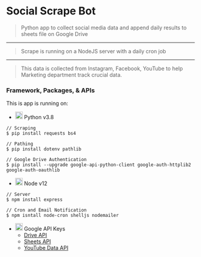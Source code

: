# Social Scrape Bot

> Python app to collect social media data and append daily results to sheets file on Google Drive
---
> Scrape is running on a NodeJS server with a daily cron job
---
> This data is collected from Instagram, Facebook, YouTube to help Marketing department track crucial data.

### Framework, Packages, & APIs
This is app is running on:

- <img src="https://upload.wikimedia.org/wikipedia/commons/thumb/c/c3/Python-logo-notext.svg/1024px-Python-logo-notext.svg.png" height="20"> Python v3.8

```shell
// Scraping
$ pip install requests bs4

// Pathing
$ pip install dotenv pathlib

// Google Drive Authentication
$ pip install --upgrade google-api-python-client google-auth-httplib2 google-auth-oauthlib
```

- <img src="https://nodejs.org/static/images/logo-hexagon-card.png" height="20"> Node v12
```shell
// Server
$ npm install express

// Cron and Email Notification
$ npm isntall node-cron shelljs nodemailer
```

- <img src="https://upload.wikimedia.org/wikipedia/commons/thumb/6/6c/Cloud-API-Logo.svg/1200px-Cloud-API-Logo.svg.png" height="20"> Google API Keys
  - <a href="https://console.developers.google.com/apis/library/drive.googleapis.com">Drive API</a>
  - <a href="https://console.developers.google.com/apis/library/sheets.googleapis.com">Sheets API</a> 
  - <a href="https://console.developers.google.com/apis/library/youtube.googleapis.com">YouTube Data API</a>
